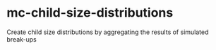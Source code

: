 # mc-child-size-distributions
Create child size distributions by aggregating the results of simulated break-ups
